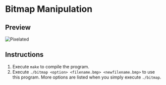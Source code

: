 # Bitmap Manipulation

## Preview
![Pixelated](https://i.imgur.com/vNIxrqD.png)

## Instructions
1. Execute `make` to compile the program.
2. Execute `./bitmap <option> <filename.bmp> <newfilename.bmp>` to use this program. More options are listed when you simply execute `./bitmap`.
